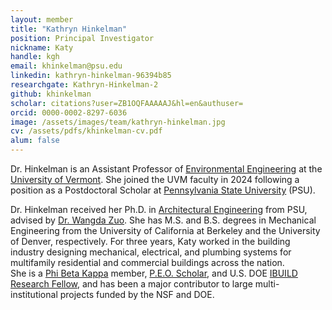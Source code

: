 ```yaml
---
layout: member
title: "Kathryn Hinkelman"
position: Principal Investigator
nickname: Katy
handle: kgh
email: khinkelman@psu.edu
linkedin: kathryn-hinkelman-96394b85
researchgate: Kathryn-Hinkelman-2
github: khinkelman
scholar: citations?user=ZB1OQFAAAAAJ&hl=en&authuser=
orcid: 0000-0002-8297-6036
image: /assets/images/team/kathryn-hinkelman.jpg
cv: /assets/pdfs/khinkelman-cv.pdf
alum: false
---
```

Dr. Hinkelman is an Assistant Professor of [Environmental Engineering] at the [University of Vermont]. 
She joined the UVM faculty in 2024 following a position as a Postdoctoral Scholar at 
[Pennsylvania State University][PSU] (PSU).

Dr. Hinkelman received her Ph.D. in [Architectural Engineering][AE] 
from PSU, advised by [Dr. Wangda Zuo][SBS]. She has M.S. and B.S. degrees 
in Mechanical Engineering from the University of California at 
Berkeley and the University of Denver, respectively. For three years, Katy 
worked in the building industry designing mechanical, electrical, 
and plumbing systems for multifamily residential and commercial buildings across the nation.  
She is a [Phi Beta Kappa][PBK] member, [P.E.O. Scholar][PEO], and U.S. DOE [IBUILD Research Fellow][IBUILD], and 
has been a major contributor to large multi-institutional projects funded by the NSF and DOE. 


[Environmental Engineering]: https://www.uvm.edu/cems/cee
[University of Vermont]: https://www.uvm.edu
[Department of Mechanical Engineering]: https://www.uvm.edu/cems/me
[AE]: https://www.ae.psu.edu/
[PSU]: https://www.psu.edu/
[SBS]: https://sites.psu.edu/sbslab/
[PBK]: https://www.pbk.org/
[PEO]: https://www.peointernational.org/educational-support/scholar-awards/
[IBUILD]: https://ibuildfellowship.org/2021-fellow/

